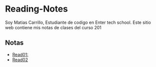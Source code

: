 # Reading-Notes

Soy Matias Carrillo, Estudiante de codigo en Enter tech school. Este sitio web contiene mis notas de clases del curso 201

## Notas

- [Read01:](read01.md)
- [Read02](read02.md)
